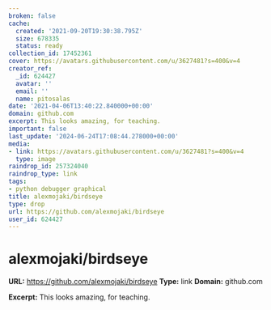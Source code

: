 ```yaml
---
broken: false
cache:
  created: '2021-09-20T19:30:38.795Z'
  size: 678335
  status: ready
collection_id: 17452361
cover: https://avatars.githubusercontent.com/u/3627481?s=400&v=4
creator_ref:
  _id: 624427
  avatar: ''
  email: ''
  name: pitosalas
date: '2021-04-06T13:40:22.840000+00:00'
domain: github.com
excerpt: This looks amazing, for teaching.
important: false
last_update: '2024-06-24T17:08:44.278000+00:00'
media:
- link: https://avatars.githubusercontent.com/u/3627481?s=400&v=4
  type: image
raindrop_id: 257324040
raindrop_type: link
tags:
- python debugger graphical
title: alexmojaki/birdseye
type: drop
url: https://github.com/alexmojaki/birdseye
user_id: 624427
---
```


# alexmojaki/birdseye

**URL:** https://github.com/alexmojaki/birdseye
**Type:** link
**Domain:** github.com

**Excerpt:** This looks amazing, for teaching.
